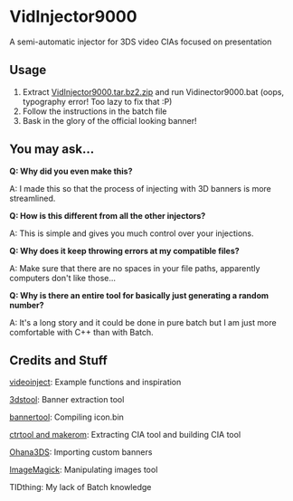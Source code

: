 # VidInjector9000
A semi-automatic injector for 3DS video CIAs focused on presentation

Usage
--
1. Extract [VidInjector9000.tar.bz2.zip](https://github.com/FoofooTheGuy/VidInjector9000/releases/latest/download/VidInjector9000.tar.bz2.zip) and run Vidinector9000.bat (oops, typography error! Too lazy to fix that :P)
2. Follow the instructions in the batch file
3. Bask in the glory of the official looking banner!

You may ask...
--
**Q: Why did you even make this?**

A: I made this so that the process of injecting with 3D banners is more streamlined.

**Q: How is this different from all the other injectors?**

A: This is simple and gives you much control over your injections.

**Q: Why does it keep throwing errors at my compatible files?**

A: Make sure that there are no spaces in your file paths, apparently computers don't like those...

**Q: Why is there an entire tool for basically just generating a random number?**

A: It's a long story and it could be done in pure batch but I am just more comfortable with C++ than with Batch.

Credits and Stuff
--
[videoinject](https://github.com/ihaveamac/videoinject): Example functions and inspiration

[3dstool](https://github.com/dnasdw/3dstool): Banner extraction tool

[bannertool](https://github.com/Steveice10/bannertool): Compiling icon.bin

[ctrtool and makerom](https://github.com/3DSGuy/Project_CTR): Extracting CIA tool and building CIA tool

[Ohana3DS](https://github.com/dnasdw/Ohana3DS): Importing custom banners

[ImageMagick](https://imagemagick.org/): Manipulating images tool

TIDthing: My lack of Batch knowledge
